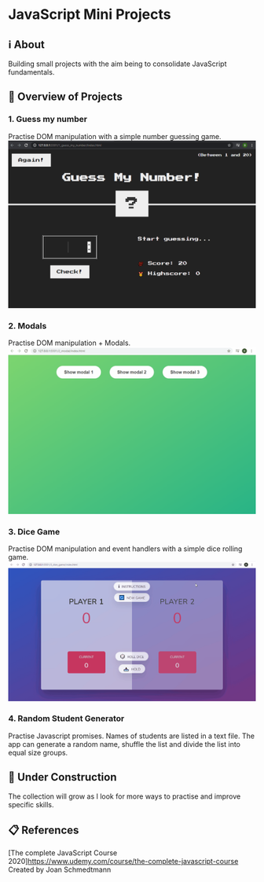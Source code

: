 # JavaScript Mini Projects

## ℹ About
Building small projects with the aim being to consolidate JavaScript fundamentals.

## 🎥 Overview of Projects
### 1. Guess my number
Practise DOM manipulation with a simple number guessing game.
![Guess my Number Game](./docs/guess_my_number.gif)

### 2. Modals
Practise DOM manipulation + Modals.
![Modals](./docs/modal.gif)

### 3. Dice Game
Practise DOM manipulation and event handlers with a simple dice rolling game.
![Dice Game](./docs/dice.gif)

### 4. Random Student Generator
Practise Javascript promises. Names of students are listed in a text file. The app can generate a random name, shuffle the list and divide the list into equal size groups. 

## 🚧 Under Construction
The collection will grow as I look for more ways to practise and improve specific skills.

## 📋 References
[The complete JavaScript Course 2020]<https://www.udemy.com/course/the-complete-javascript-course>
Created by Joan Schmedtmann
